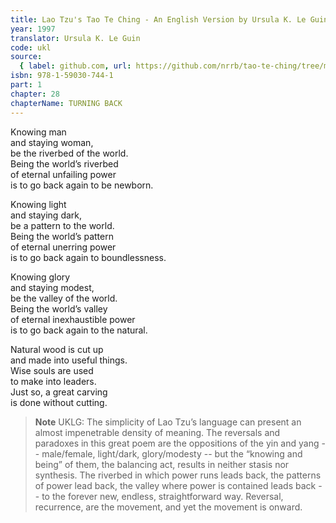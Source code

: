 ```yaml
---
title: Lao Tzu's Tao Te Ching - An English Version by Ursula K. Le Guin
year: 1997
translator: Ursula K. Le Guin
code: ukl
source:
  { label: github.com, url: https://github.com/nrrb/tao-te-ching/tree/master }
isbn: 978-1-59030-744-1
part: 1
chapter: 28
chapterName: TURNING BACK
---
```


Knowing man  
and staying woman,  
be the riverbed of the world.  
Being the world’s riverbed  
of eternal unfailing power  
is to go back again to be newborn.

Knowing light  
and staying dark,  
be a pattern to the world.  
Being the world’s pattern  
of eternal unerring power  
is to go back again to boundlessness.

Knowing glory  
and staying modest,  
be the valley of the world.  
Being the world’s valley  
of eternal inexhaustible power  
is to go back again to the natural.

Natural wood is cut up  
and made into useful things.  
Wise souls are used  
to make into leaders.  
Just so, a great carving  
is done without cutting.

> **Note** UKLG: The simplicity of Lao Tzu’s language can present an almost impenetrable density of meaning. The reversals and paradoxes in this great poem are the oppositions of the yin and yang -- male/female, light/dark, glory/modesty -- but the “knowing and being” of them, the balancing act, results in neither stasis nor synthesis. The riverbed in which power runs leads back, the patterns of power lead back, the valley where power is contained leads back -- to the forever new, endless, straightforward way. Reversal, recurrence, are the movement, and yet the movement is onward.
